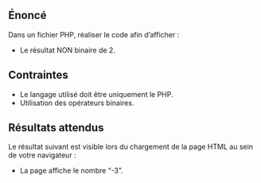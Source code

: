 ## Énoncé

Dans un fichier PHP, réaliser le code afin d’afficher :

- Le résultat NON binaire de 2.

## Contraintes

- Le langage utilisé doit être uniquement le PHP.
- Utilisation des opérateurs binaires.

## Résultats attendus

Le résultat suivant est visible lors du chargement de la page HTML au sein de votre navigateur :

- La page affiche le nombre “-3”.